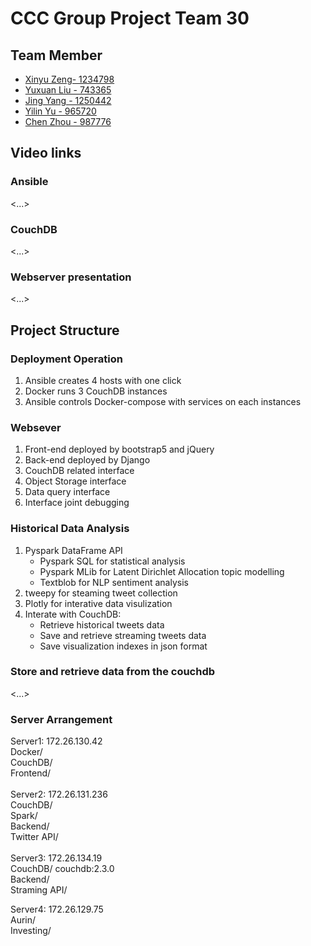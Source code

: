 # CCC Group Project Team 30

## Team Member
* [Xinyu Zeng- 1234798](https://github.com/jadeyyuu)
* [Yuxuan Liu - 743365](https://github.com/PatrickLiuyx)
* [Jing Yang - 1250442](https://github.com/ChelseaYang1130)
* [Yilin Yu - 965720](https://github.com/Hieler)
* [Chen Zhou - 987776](https://github.com/CZZHO)

## Video links
### Ansible
<...>

### CouchDB 
<...>

### Webserver presentation
<...>


## Project Structure

### Deployment Operation 
1. Ansible creates 4 hosts with one click
2. Docker runs 3 CouchDB instances
3. Ansible controls Docker-compose with services on each instances 

### Websever
1. Front-end deployed by bootstrap5 and jQuery
2. Back-end deployed by Django
3. CouchDB related interface
3. Object Storage interface
4. Data query interface
5. Interface joint debugging

### Historical Data Analysis
1. Pyspark DataFrame API
   - Pyspark SQL for statistical analysis
   - Pyspark MLib for Latent Dirichlet Allocation topic modelling
   - Textblob for NLP sentiment analysis
2. tweepy for steaming tweet collection
3. Plotly for interative data visulization
4. Interate with CouchDB:
   - Retrieve historical tweets data
   - Save and retrieve streaming tweets data
   - Save visualization indexes in json format

### Store and  retrieve data from the couchdb
<...>


### Server Arrangement
Server1: 172.26.130.42
<br />Docker/
<br />CouchDB/ 
<br />Frontend/
<br />    
Server2: 172.26.131.236
<br />CouchDB/
    <br />Spark/
    <br />Backend/
    <br />Twitter API/
 <br />   
Server3: 172.26.134.19
   <br /> CouchDB/ couchdb:2.3.0
    <br />Backend/
    <br />Straming API/
 <br />  
    
Server4: 172.26.129.75
    <br />Aurin/
    <br />Investing/
    








